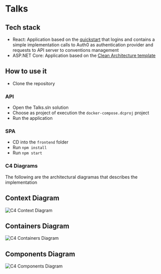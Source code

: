 # Talks

## Tech stack

- React: Application based on the [quickstart](https://auth0.com/docs/quickstart/spa/react/01-login) that logins and contains a simple implementation calls to Auth0 as authentication provider and requests to API server to conventions management 
- ASP.NET Core: Application based on the [Clean Architecture template](https://github.com/jasontaylordev/CleanArchitecture)

## How to use it

- Clone the repository

### API

- Open the Talks.sln solution
- Choose as project of execution the `docker-compose.dcproj` project
- Run the application

### SPA

- CD into the `frontend` folder
- Run `npm install`
- Run `npm start`

### C4 Diagrams

The following are the architectural diagramas that describes the implementation

## Context Diagram
![C4 Context Diagram](https://user-images.githubusercontent.com/56080653/123594263-c825ad00-d7ef-11eb-9143-cd7852ec720e.png)

## Containers Diagram
![C4 Containers Diagram](https://user-images.githubusercontent.com/56080653/123594289-ceb42480-d7ef-11eb-8b54-40a98ebd98cf.png)

## Components Diagram
![C4 Components Diagram](https://user-images.githubusercontent.com/56080653/123594279-cbb93400-d7ef-11eb-95fe-1a4cd8072021.png)

